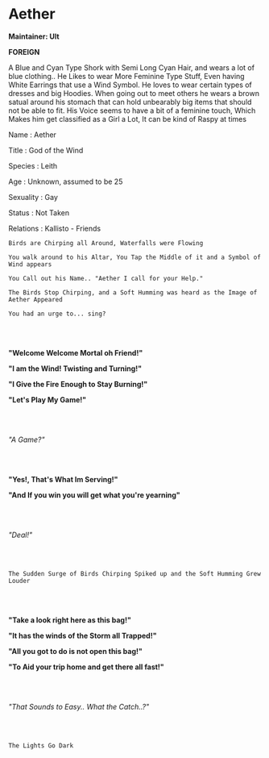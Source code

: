 # Aether
<tldr>

**Maintainer: Ult**

**FOREIGN**

A Blue and Cyan Type Shork with Semi Long Cyan Hair, and wears a lot of blue clothing..
He Likes to wear More Feminine Type Stuff, Even having White Earrings that use a Wind Symbol.
He loves to wear certain types of dresses and big Hoodies.
When going out to meet others he wears a brown satual around his stomach that can hold unbearably big items that should not be able to fit.
His Voice seems to have a bit of a feminine touch, Which Makes him get classified as a Girl a Lot, It can be kind of Raspy at times
</tldr>
<tabs>
<tab id="information" title="General Information">

Name
: Aether

Title
: God of the Wind

Species
: Leith

Age
: Unknown, assumed to be 25

Sexuality
: Gay

Status
: Not Taken

Relations
: Kallisto - Friends

</tab>
<tab id="sample" title="RP Sample">

`Birds are Chirping all Around, Waterfalls were Flowing`

`You walk around to his Altar, You Tap the Middle of it and a Symbol of Wind appears`

`You Call out his Name.. "Aether I call for your Help."`

`The Birds Stop Chirping, and a Soft Humming was heard as the Image of Aether Appeared`

`You had an urge to... sing?`

<br></br>

**"Welcome Welcome Mortal oh Friend!"**

**"I am the Wind! Twisting and Turning!"**

**"I Give the Fire Enough to Stay Burning!"**

**"Let's Play My Game!"**

<br></br>

_"A Game?"_

<br></br>

**"Yes!, That's What Im Serving!"**

**"And If you win you will get what you're yearning"**

<br></br>

_"Deal!"_

<br></br>

`The Sudden Surge of Birds Chirping Spiked up and the Soft Humming Grew Louder`

<br></br>

**"Take a look right here as this bag!"**

**"It has the winds of the Storm all Trapped!"**

**"All you got to do is not open this bag!"**

**"To Aid your trip home and get there all fast!"**

<br></br>

_"That Sounds to Easy.. What the Catch..?"_

<br></br>

`The Lights Go Dark`

</tab>
</tabs>